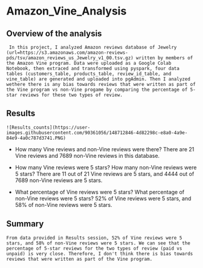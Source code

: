 # Amazon_Vine_Analysis
## **Overview of the analysis**
     In this project, I analyzed Amazon reviews database of Jewelry (url=https://s3.amazonaws.com/amazon-reviews-pds/tsv/amazon_reviews_us_Jewelry_v1_00.tsv.gz) written by members of the Amazon Vine program. Data were uploaded as a Google Colab Notebook, then extraced and transformed using pyspark, four data tables (customers_table, products_table, review_id_table, and vine_table) are generated and uploaded into pgAdmin. Then I analyzed wethere there is any bias towards reviews that were written as part of the Vine program vs non-Vine progame by comparing the percentage of 5-star reviews for these two types of review. 
     
 ## **Results**
    ![Results_counts](https://user-images.githubusercontent.com/90361056/148712846-4d82298c-e8a0-4a9e-84e9-4a0c787d3741.PNG)
     

 - How many Vine reviews and non-Vine reviews were there?
    There are 21 Vine reviews and 7689 non-Vine reviews in this database. 
    
 - How many Vine reviews were 5 stars? How many non-Vine reviews were 5 stars?
    There are 11 out of 21 Vine reviews are 5 stars, and 4444 out of 7689 non-Vine reviews are 5 stars.
    
 - What percentage of Vine reviews were 5 stars? What percentage of non-Vine reviews were 5 stars?
    52% of Vine reviews were 5 stars, and 58% of non-Vine reviews were 5 stars.
 
 ## **Summary**
    From data provided in Results session, 52% of Vine reviews were 5 stars, and 58% of non-Vine reviews were 5 stars. We can see that the percentage of 5-star reviews for the two types of review (paid vs unpaid) is very close. Therefore, I don't think there is bias towards reviews that were written as part of the Vine program.

